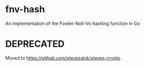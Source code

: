 # fnv-hash
An implementation of the Fowler-Noll-Vo hashing function in Go

# DEPRECATED
Moved to https://github.com/stevezaluk/steves-crypto
